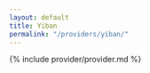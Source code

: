 ```yaml
---
layout: default
title: Yiban
permalink: "/providers/yiban/"
---
```


{% include provider/provider.md %}
